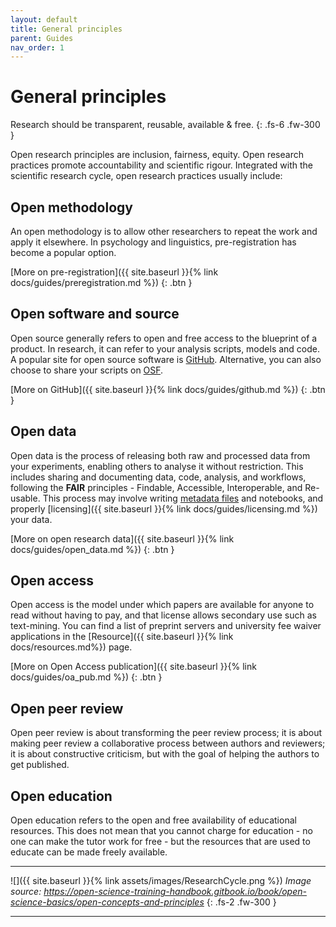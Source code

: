```yaml
---
layout: default
title: General principles
parent: Guides
nav_order: 1
---
```


# General principles

Research should be transparent, reusable, available & free.
{: .fs-6 .fw-300 }

Open research principles are inclusion, fairness, equity.
Open research practices promote accountability and scientific rigour.
Integrated with the scientific research cycle, open research practices usually include:

## Open methodology

An open methodology is to allow other researchers to repeat the work and apply it elsewhere. In psychology and linguistics, pre-registration has become a popular option.

[More on pre-registration]({{ site.baseurl }}{% link docs/guides/preregistration.md %})
{: .btn }

## Open software and source

Open source generally refers to open and free access to the blueprint of a product. In research, it can refer to your analysis scripts, models and code.
A popular site for open source software is [GitHub](https://github.com/).
Alternative, you can also choose to share your scripts on [OSF](https://osf.io/).

[More on GitHub]({{ site.baseurl }}{% link docs/guides/github.md %})
{: .btn }

## Open data

Open data is the process of releasing both raw and processed data from your experiments, enabling others to analyse it without restriction.
This includes sharing and documenting data, code, analysis, and workflows, following the **FAIR** principles - Findable, Accessible, Interoperable, and Re-usable.
This process may involve writing [metadata files](https://www.cessda.eu/Training/Training-Resources/Library/Data-Management-Expert-Guide/2.-Organise-Document/Documentation-and-metadata) and notebooks, and properly [licensing]({{ site.baseurl }}{% link docs/guides/licensing.md %}) your data.

[More on open research data]({{ site.baseurl }}{% link docs/guides/open_data.md %})
{: .btn }

## Open access

Open access is the model under which papers are available for anyone to read without having to pay, and that license allows secondary use such as text-mining.
You can find a list of preprint servers and university fee waiver applications in the [Resource]({{ site.baseurl }}{% link docs/resources.md%}) page.

[More on Open Access publication]({{ site.baseurl }}{% link docs/guides/oa_pub.md %})
{: .btn }

## Open peer review

Open peer review is about transforming the peer review process; it is about making peer review a collaborative process between authors and reviewers; it is about constructive criticism, but with the goal of helping the authors to get published.

## Open education

Open education refers to the open and free availability of educational resources. This does not mean that you cannot charge for education - no one can make the tutor work for free - but the resources that are used to educate can be made freely available.

---

![]({{ site.baseurl }}{% link assets/images/ResearchCycle.png %})
*Image source: https://open-science-training-handbook.gitbook.io/book/open-science-basics/open-concepts-and-principles*
{: .fs-2 .fw-300 }

---
